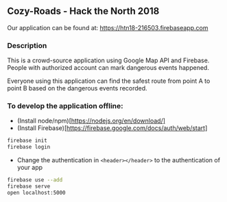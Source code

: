 ## Cozy-Roads - Hack the North 2018 

Our application can be found at: https://htn18-216503.firebaseapp.com

### Description
This is a crowd-source application using Google Map API and Firebase. People with authorized account can mark dangerous events happened.

Everyone using this application can find the safest route from point A to point B based on the dangerous events recorded.

### To develop the application offline:
* (Install node/npm)[https://nodejs.org/en/download/]
* (Install Firebase)[https://firebase.google.com/docs/auth/web/start]

```sh
firebase init
firebase login
```

* Change the authentication in `<header></header>` to the authentication of your app
```sh
firebase use --add
firebase serve 
open localhost:5000
```

